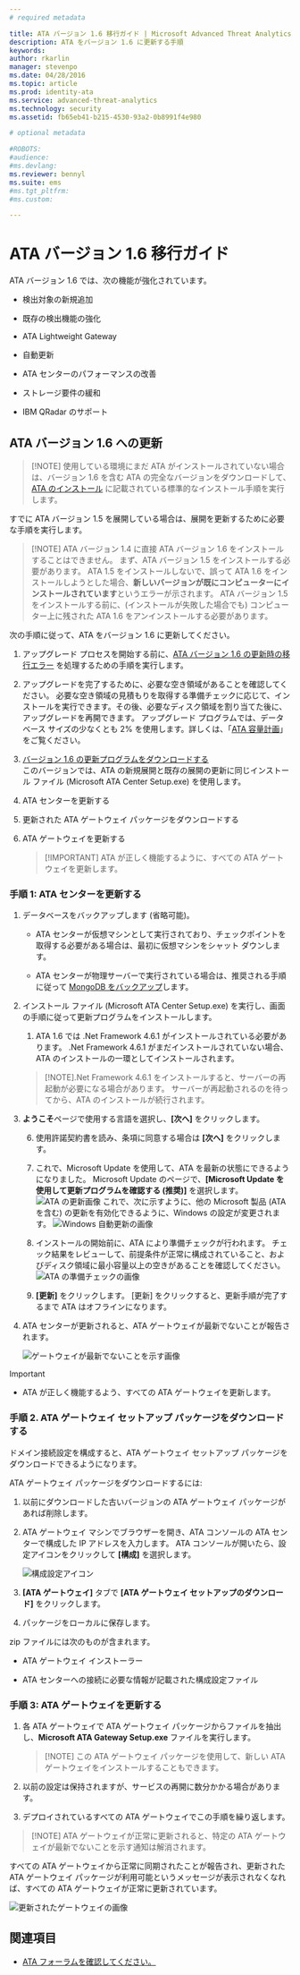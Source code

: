 ```yaml
---
# required metadata

title: ATA バージョン 1.6 移行ガイド | Microsoft Advanced Threat Analytics
description: ATA をバージョン 1.6 に更新する手順
keywords:
author: rkarlin
manager: stevenpo
ms.date: 04/28/2016
ms.topic: article
ms.prod: identity-ata
ms.service: advanced-threat-analytics
ms.technology: security
ms.assetid: fb65eb41-b215-4530-93a2-0b8991f4e980

# optional metadata

#ROBOTS:
#audience:
#ms.devlang:
ms.reviewer: bennyl
ms.suite: ems
#ms.tgt_pltfrm:
#ms.custom:

---
```


# ATA バージョン 1.6 移行ガイド
ATA バージョン 1.6 では、次の機能が強化されています。

-   検出対象の新規追加

-   既存の検出機能の強化

-   ATA Lightweight Gateway

-   自動更新

-   ATA センターのパフォーマンスの改善

-   ストレージ要件の緩和

-   IBM QRadar のサポート

## ATA バージョン 1.6 への更新
> [!NOTE] 使用している環境にまだ ATA がインストールされていない場合は、バージョン 1.6 を含む ATA の完全なバージョンをダウンロードして、[ATA のインストール](/advanced-threat-analytics/deploy-use/install-ata) に記載されている標準的なインストール手順を実行します。

すでに ATA バージョン 1.5 を展開している場合は、展開を更新するために必要な手順を実行します。

> [!NOTE] ATA バージョン 1.4 に直接 ATA バージョン 1.6 をインストールすることはできません。 まず、ATA バージョン 1.5 をインストールする必要があります。 ATA 1.5 をインストールしないで、誤って ATA 1.6 をインストールしようとした場合、**新しいバージョンが既にコンピューターにインストールされています**というエラーが示されます。 ATA バージョン 1.5 をインストールする前に、(インストールが失敗した場合でも) コンピューター上に残された ATA 1.6 をアンインストールする必要があります。

次の手順に従って、ATA をバージョン 1.6 に更新してください。

1. アップグレード プロセスを開始する前に、[ATA バージョン 1.6 の更新時の移行エラー](whats-new-version-1.6#Migration-failure-when-updating-from-ATA-1.5) を処理するための手順を実行します。
2. アップグレードを完了するために、必要な空き領域があることを確認してください。 必要な空き領域の見積もりを取得する準備チェックに応じて、インストールを実行できます。その後、必要なディスク領域を割り当てた後に、アップグレードを再開できます。 アップグレード プログラムでは、データベース サイズの少なくとも 2% を使用します。詳しくは、「[ATA 容量計画](/advanced-threat-analytics/plan-design/ata-capacity-planning)」をご覧ください。
1.  [バージョン 1.6 の更新プログラムをダウンロードする](http://www.microsoft.com/en-us/evalcenter/evaluate-microsoft-advanced-threat-analytics)<br>
このバージョンでは、ATA の新規展開と既存の展開の更新に同じインストール ファイル (Microsoft ATA Center Setup.exe) を使用します。

2.  ATA センターを更新する

3.  更新された ATA ゲートウェイ パッケージをダウンロードする

4.  ATA ゲートウェイを更新する

    > [!IMPORTANT] ATA が正しく機能するように、すべての ATA ゲートウェイを更新します。

### 手順 1: ATA センターを更新する

1.  データベースをバックアップします (省略可能)。

    -   ATA センターが仮想マシンとして実行されており、チェックポイントを取得する必要がある場合は、最初に仮想マシンをシャット ダウンします。

    -   ATA センターが物理サーバーで実行されている場合は、推奨される手順に従って [MongoDB をバックアップ](https://docs.mongodb.org/manual/core/backups/)します。

2.  インストール ファイル (Microsoft ATA Center Setup.exe) を実行し、画面の手順に従って更新プログラムをインストールします。

    1.  ATA 1.6 では .Net Framework 4.6.1 がインストールされている必要があります。 .Net Framework 4.6.1 がまだインストールされていない場合、ATA のインストールの一環としてインストールされます。<br>
    > [!NOTE].Net Framework 4.6.1 をインストールすると、サーバーの再起動が必要になる場合があります。 サーバーが再起動されるのを待ってから、ATA のインストールが続行されます。
5.  **ようこそ**ページで使用する言語を選択し、**[次へ]** をクリックします。

    6.  使用許諾契約書を読み、条項に同意する場合は **[次へ]** をクリックします。

    7.  これで、Microsoft Update を使用して、ATA を最新の状態にできるようになりました。  Microsoft Update のページで、**[Microsoft Update を使用して更新プログラムを確認する (推奨)]** を選択します。
    ![ATA の更新画像 ](media/ata_ms_update.png) これで、次に示すように、他の Microsoft 製品 (ATA を含む) の更新を有効化できるように、Windows の設定が変更されます。 
     ![Windows 自動更新の画像](media/ata_installupdatesautomatically.png)

    8.  インストールの開始前に、ATA により準備チェックが行われます。 チェック結果をレビューして、前提条件が正常に構成されていること、およびディスク領域に最小容量以上の空きがあることを確認してください。 
    ![ATA の準備チェックの画像](media/ata_install_readinesschecks.png)

    3.  **[更新]** をクリックします。 [更新] をクリックすると、更新手順が完了するまで ATA はオフラインになります。

4.  ATA センターが更新されると、ATA ゲートウェイが最新でないことが報告されます。

    ![ゲートウェイが最新でないことを示す画像](media/ATA-center-outdated.png)

> [!IMPORTANT]
> - ATA が正しく機能するよう、すべての ATA ゲートウェイを更新します。

### 手順 2. ATA ゲートウェイ セットアップ パッケージをダウンロードする
ドメイン接続設定を構成すると、ATA ゲートウェイ セットアップ パッケージをダウンロードできるようになります。

ATA ゲートウェイ パッケージをダウンロードするには:

1.  以前にダウンロードした古いバージョンの ATA ゲートウェイ パッケージがあれば削除します。

2.  ATA ゲートウェイ マシンでブラウザーを開き、ATA コンソールの ATA センターで構成した IP アドレスを入力します。 ATA コンソールが開いたら、設定アイコンをクリックして **[構成]** を選択します。

    ![構成設定アイコン](media/ATA-config-icon.JPG)

3.  **[ATA ゲートウェイ]** タブで **[ATA ゲートウェイ セットアップのダウンロード]** をクリックします。

4.  パッケージをローカルに保存します。

zip ファイルには次のものが含まれます。

-   ATA ゲートウェイ インストーラー

-   ATA センターへの接続に必要な情報が記載された構成設定ファイル

### 手順 3: ATA ゲートウェイを更新する

1.  各 ATA ゲートウェイで ATA ゲートウェイ パッケージからファイルを抽出し、**Microsoft ATA Gateway Setup.exe** ファイルを実行します。

    > [!NOTE] この ATA ゲートウェイ パッケージを使用して、新しい ATA ゲートウェイをインストールすることもできます。

2.  以前の設定は保持されますが、サービスの再開に数分かかる場合があります。

3.  デプロイされているすべての ATA ゲートウェイでこの手順を繰り返します。

> [!NOTE] ATA ゲートウェイが正常に更新されると、特定の ATA ゲートウェイが最新でないことを示す通知は解消されます。

すべての ATA ゲートウェイから正常に同期されたことが報告され、更新された ATA ゲートウェイ パッケージが利用可能というメッセージが表示されなくなれば、すべての ATA ゲートウェイが正常に更新されています。

![更新されたゲートウェイの画像](media/ATA-gw-updated.png)


## 関連項目

- [ATA フォーラムを確認してください。](https://social.technet.microsoft.com/Forums/security/en-US/home?forum=mata)


<!--HONumber=May16_HO4-->


